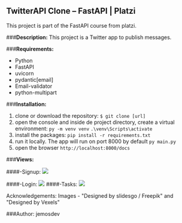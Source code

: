 ## TwitterAPI Clone – FastAPI | Platzi
This project is part of the FastAPI course from platzi.

###**Description:**
This project is a Twitter app to publish messages.

###**Requirements:**
- Python
- FastAPI
- uvicorn
- pydantic[email]
- Email-validator
- python-multipart

###**Installation:**

1. clone or download the repository:
`$ git clone [url]`
2. open the console and inside de project directory, create a virtual environment:
`py -m venv venv`
`.\venv\Scripts\activate`
3. install the packages:
`pip install -r requirements.txt`
4. run it locally. The app will run on port 8000 by default
`py main.py`
5. open the browser
`http://localhost:8000/docs`


###**Views:**

####-Signup:
![](D:\programming\platzi\codes\flask\app\static\images\signup-taskapp.jpg)

####-Login:
![](D:\programming\platzi\codes\flask\app\static\images\login-taskapp.jpg)
####-Tasks:
![](D:\programming\platzi\codes\flask\app\static\images\making-tasks.jpg)

Acknowledgements:
Images - "Designed by slidesgo / Freepik" and "Designed by Vexels"

###Author: jemosdev